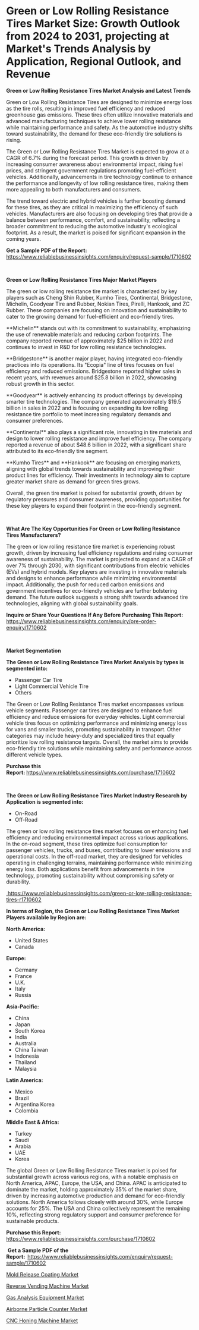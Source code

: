 <p><h1>Green or Low Rolling Resistance Tires Market Size: Growth Outlook from 2024 to 2031, projecting at Market's Trends Analysis by Application, Regional Outlook, and Revenue</h1></p><p><strong>Green or Low Rolling Resistance Tires Market Analysis and Latest Trends</strong></p>
<p><p>Green or Low Rolling Resistance Tires are designed to minimize energy loss as the tire rolls, resulting in improved fuel efficiency and reduced greenhouse gas emissions. These tires often utilize innovative materials and advanced manufacturing techniques to achieve lower rolling resistance while maintaining performance and safety. As the automotive industry shifts toward sustainability, the demand for these eco-friendly tire solutions is rising.</p><p>The Green or Low Rolling Resistance Tires Market is expected to grow at a CAGR of 6.7% during the forecast period. This growth is driven by increasing consumer awareness about environmental impact, rising fuel prices, and stringent government regulations promoting fuel-efficient vehicles. Additionally, advancements in tire technology continue to enhance the performance and longevity of low rolling resistance tires, making them more appealing to both manufacturers and consumers. </p><p>The trend toward electric and hybrid vehicles is further boosting demand for these tires, as they are critical in maximizing the efficiency of such vehicles. Manufacturers are also focusing on developing tires that provide a balance between performance, comfort, and sustainability, reflecting a broader commitment to reducing the automotive industry's ecological footprint. As a result, the market is poised for significant expansion in the coming years.</p></p>
<p><strong>Get a Sample PDF of the Report:&nbsp;</strong> <a href="https://www.reliablebusinessinsights.com/enquiry/request-sample/1710602?utm_campaign=48&utm_medium=2&utm_source=Github&utm_content=ia&utm_term=22102024&utm_id=green-or-low-rolling-resistance-tires">https://www.reliablebusinessinsights.com/enquiry/request-sample/1710602</a></p>
<p>&nbsp;</p>
<p><strong>Green or Low Rolling Resistance Tires Major Market Players</strong></p>
<p><p>The green or low rolling resistance tire market is characterized by key players such as Cheng Shin Rubber, Kumho Tires, Continental, Bridgestone, Michelin, Goodyear Tire and Rubber, Nokian Tires, Pirelli, Hankook, and ZC Rubber. These companies are focusing on innovation and sustainability to cater to the growing demand for fuel-efficient and eco-friendly tires.</p><p>**Michelin** stands out with its commitment to sustainability, emphasizing the use of renewable materials and reducing carbon footprints. The company reported revenue of approximately $25 billion in 2022 and continues to invest in R&D for low rolling resistance technologies.</p><p>**Bridgestone** is another major player, having integrated eco-friendly practices into its operations. Its "Ecopia" line of tires focuses on fuel efficiency and reduced emissions. Bridgestone reported higher sales in recent years, with revenues around $25.8 billion in 2022, showcasing robust growth in this sector.</p><p>**Goodyear** is actively enhancing its product offerings by developing smarter tire technologies. The company generated approximately $19.5 billion in sales in 2022 and is focusing on expanding its low rolling resistance tire portfolio to meet increasing regulatory demands and consumer preferences. </p><p>**Continental** also plays a significant role, innovating in tire materials and design to lower rolling resistance and improve fuel efficiency. The company reported a revenue of about $48.6 billion in 2022, with a significant share attributed to its eco-friendly tire segment.</p><p>**Kumho Tires** and **Hankook** are focusing on emerging markets, aligning with global trends towards sustainability and improving their product lines for efficiency. Their investments in technology aim to capture greater market share as demand for green tires grows.</p><p>Overall, the green tire market is poised for substantial growth, driven by regulatory pressures and consumer awareness, providing opportunities for these key players to expand their footprint in the eco-friendly segment.</p></p>
<p>&nbsp;</p>
<p><strong>What Are The Key Opportunities For Green or Low Rolling Resistance Tires Manufacturers?</strong></p>
<p><p>The green or low rolling resistance tire market is experiencing robust growth, driven by increasing fuel efficiency regulations and rising consumer awareness of sustainability. The market is projected to expand at a CAGR of over 7% through 2030, with significant contributions from electric vehicles (EVs) and hybrid models. Key players are investing in innovative materials and designs to enhance performance while minimizing environmental impact. Additionally, the push for reduced carbon emissions and government incentives for eco-friendly vehicles are further bolstering demand. The future outlook suggests a strong shift towards advanced tire technologies, aligning with global sustainability goals.</p></p>
<p><strong>Inquire or Share Your Questions If Any Before Purchasing This Report:</strong> <a href="https://www.reliablebusinessinsights.com/enquiry/pre-order-enquiry/1710602?utm_campaign=48&utm_medium=2&utm_source=Github&utm_content=ia&utm_term=22102024&utm_id=green-or-low-rolling-resistance-tires">https://www.reliablebusinessinsights.com/enquiry/pre-order-enquiry/1710602</a></p>
<p>&nbsp;</p>
<p><strong>Market Segmentation</strong></p>
<p><strong>The Green or Low Rolling Resistance Tires Market Analysis by types is segmented into:</strong></p>
<p><ul><li>Passenger Car Tire</li><li>Light Commercial Vehicle Tire</li><li>Others</li></ul></p>
<p><p>The Green or Low Rolling Resistance Tires market encompasses various vehicle segments. Passenger car tires are designed to enhance fuel efficiency and reduce emissions for everyday vehicles. Light commercial vehicle tires focus on optimizing performance and minimizing energy loss for vans and smaller trucks, promoting sustainability in transport. Other categories may include heavy-duty and specialized tires that equally prioritize low rolling resistance targets. Overall, the market aims to provide eco-friendly tire solutions while maintaining safety and performance across different vehicle types.</p></p>
<p><strong>Purchase this Report:&nbsp;</strong><a href="https://www.reliablebusinessinsights.com/purchase/1710602?utm_campaign=48&utm_medium=2&utm_source=Github&utm_content=ia&utm_term=22102024&utm_id=green-or-low-rolling-resistance-tires">https://www.reliablebusinessinsights.com/purchase/1710602</a></p>
<p>&nbsp;</p>
<p><strong>The Green or Low Rolling Resistance Tires Market Industry Research by Application is segmented into:</strong></p>
<p><ul><li>On-Road</li><li>Off-Road</li></ul></p>
<p><p>The green or low rolling resistance tires market focuses on enhancing fuel efficiency and reducing environmental impact across various applications. In the on-road segment, these tires optimize fuel consumption for passenger vehicles, trucks, and buses, contributing to lower emissions and operational costs. In the off-road market, they are designed for vehicles operating in challenging terrains, maintaining performance while minimizing energy loss. Both applications benefit from advancements in tire technology, promoting sustainability without compromising safety or durability.</p></p>
<p><a href="https://www.reliablebusinessinsights.com/green-or-low-rolling-resistance-tires-r1710602?utm_campaign=48&utm_medium=2&utm_source=Github&utm_content=ia&utm_term=22102024&utm_id=green-or-low-rolling-resistance-tires">&nbsp;https://www.reliablebusinessinsights.com/green-or-low-rolling-resistance-tires-r1710602</a></p>
<p><strong>In terms of Region, the Green or Low Rolling Resistance Tires Market Players available by Region are:</strong></p>
<p>
    <p> <strong> North America: </strong>
        <ul>
            <li>United States</li>
            <li>Canada</li>
        </ul>
        </p> 
    <p> <strong> Europe: </strong>
        <ul>
            <li>Germany</li>
            <li>France</li>
            <li>U.K.</li>
            <li>Italy</li>
            <li>Russia</li>
        </ul>
        </p> 
    <p> <strong> Asia-Pacific: </strong>
        <ul>
            <li>China</li>
            <li>Japan</li>
            <li>South Korea</li>
            <li>India</li>
            <li>Australia</li>
            <li>China Taiwan</li>
            <li>Indonesia</li>
            <li>Thailand</li>
            <li>Malaysia</li>
        </ul>
        </p> 
    <p> <strong> Latin America: </strong>
        <ul>
            <li>Mexico</li>
            <li>Brazil</li>
            <li>Argentina Korea</li>
            <li>Colombia</li>
        </ul>
        </p> 
    <p> <strong> Middle East & Africa: </strong>
        <ul>
            <li>Turkey</li>
            <li>Saudi</li>
            <li>Arabia</li>
            <li>UAE</li>
            <li>Korea</li>
        </ul>
    </p>
    </p>
<p><p>The global Green or Low Rolling Resistance Tires market is poised for substantial growth across various regions, with a notable emphasis on North America, APAC, Europe, the USA, and China. APAC is anticipated to dominate the market, holding approximately 35% of the market share, driven by increasing automotive production and demand for eco-friendly solutions. North America follows closely with around 30%, while Europe accounts for 25%. The USA and China collectively represent the remaining 10%, reflecting strong regulatory support and consumer preference for sustainable products.</p></p>
<p><strong>Purchase this Report: </strong><a href="https://www.reliablebusinessinsights.com/purchase/1710602?utm_campaign=48&utm_medium=2&utm_source=Github&utm_content=ia&utm_term=22102024&utm_id=green-or-low-rolling-resistance-tires">https://www.reliablebusinessinsights.com/purchase/1710602</a></p>
<p>&nbsp;<strong>Get a Sample PDF of the Report:&nbsp;&nbsp;</strong><a href="https://www.reliablebusinessinsights.com/enquiry/request-sample/1710602?utm_campaign=48&utm_medium=2&utm_source=Github&utm_content=ia&utm_term=22102024&utm_id=green-or-low-rolling-resistance-tires">https://www.reliablebusinessinsights.com/enquiry/request-sample/1710602</a></p>
<p><strong></strong></p>
<p><p><a href="https://github.com/DorinaOsmani364/Market-Research-Report-List-1/blob/main/mold-release-coating-market.md?utm_campaign=48&utm_medium=2&utm_source=Github&utm_content=ia&utm_term=22102024&utm_id=green-or-low-rolling-resistance-tires">Mold Release Coating Market</a></p><p><a href="https://www.linkedin.com/pulse/reverse-vending-machine-market-regional-outlook-competition-agfae?utm_campaign=48&utm_medium=2&utm_source=Github&utm_content=ia&utm_term=22102024&utm_id=green-or-low-rolling-resistance-tires">Reverse Vending Machine Market</a></p><p><a href="https://issuu.com/reportprime-2/docs/gas-analysis-equipment-market-size-_8a15643bdd16a1?utm_campaign=48&utm_medium=2&utm_source=Github&utm_content=ia&utm_term=22102024&utm_id=green-or-low-rolling-resistance-tires">Gas Analysis Equipment Market</a></p><p><a href="https://www.linkedin.com/pulse/global-airborne-particle-counter-market-trends-insights-1mdae?utm_campaign=48&utm_medium=2&utm_source=Github&utm_content=ia&utm_term=22102024&utm_id=green-or-low-rolling-resistance-tires">Airborne Particle Counter Market</a></p><p><a href="https://issuu.com/reportprime-2/docs/cnc-honing-machine-market-size-2030_bbb37bf7eb6e54?utm_campaign=48&utm_medium=2&utm_source=Github&utm_content=ia&utm_term=22102024&utm_id=green-or-low-rolling-resistance-tires">CNC Honing Machine Market</a></p></p>